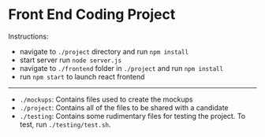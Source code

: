 Front End Coding Project
========================

Instructions:

- navigate to `./project` directory and run `npm install`
- start server run `node server.js`
- navigate to `./frontend` folder in `./project` and run `npm install`
- run `npm start` to launch react frontend

---------------------------------------------------------------------------------

- `./mockups`: Contains files used to create the mockups
- `./project`: Contains all of the files to be shared with a candidate
- `./testing`: Contains some rudimentary files for testing the project. To test, run `./testing/test.sh`.

